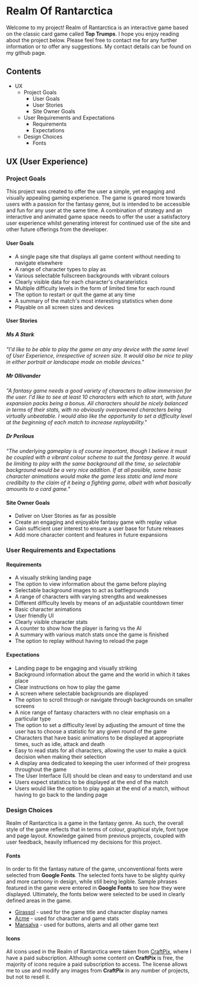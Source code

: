 # Realm Of Rantarctica

Welcome to my project! Realm of Rantarctica is an interactive game based on the classic card game called **Top Trumps**.  I hope you enjoy reading about the project below.  Please feel free to contact me for any further information or to offer any suggestions. My contact details can be found on my github page.

## Contents
* UX
  * Project Goals
    * User Goals
    * User Stories
    * Site Owner Goals
  * User Requirements and Expectations
    * Requirements
    * Expectations
  * Design Choices
    * Fonts

## UX (User Experience)
### Project Goals
This project was created to offer the user a simple, yet engaging and visually appealing gaming experience. The game is geared more towards users with a passion for the fantasy genre, but is intended to be accessible and fun for any user at the same time. A combination of strategy and an interactive and animated game space needs to offer the user a satisfactory user experience whilst generating interest for continued use of the site and other future offerings from the developer. 

#### User Goals
* A single page site that displays all game content without needing to navigate elsewhere
* A range of character types to play as
* Various selectable fullscreen backgrounds with vibrant colours
* Clearly visible data for each character's charateristics
* Multiple difficulty levels in the form of limited time for each round
* The option to restart or quit the game at any time
* A summary of the match's most interesting statistics when done
* Playable on all screen sizes and devices

#### User Stories

##### Ms A Stark 
<em>"I'd like to be able to play the game on any any device with the same level of User Experience, irrespective of screen size. It would also be nice to play in either portrait or landscape mode on mobile devices."</em>

##### Mr Ollivander
<em>"A fantasy game needs a good variety of characters to allow immersion for the user. I'd like to see at least 10 characters with which to start, with future expansion packs being a bonus. All characters should be nicely balanced in terms of their stats, with no obviously overpowered characters being virtually unbeatable. I would also like the opportunity to set a difficulty level at the beginning of each match to increase replayability."</em>

##### Dr Perilous
<em>"The underlying gameplay is of course important, though I believe it must be coupled with a vibrant colour scheme to suit the fantasy genre. It would be limiting to play with the same background all the time, so selectable background would be a very nice addition. If at all posiible, some basic character animations would make the game less static and lend more credibilty to the claim of it being a fighting game, albeit with what basically amounts to a card game."</em>

#### Site Owner Goals
* Deliver on User Stories as far as possible
* Create an engaging and enjoyable fantasy game with replay value
* Gain sufficient user interest to ensure a user base for future releases
* Add more character content and features in future expansions

### User Requirements and Expectations
#### Requirements
* A visually striking landing page
* The option to view information about the game before playing
* Selectable background images to act as battlegrounds
* A range of characters with varying strengths and weaknesses
* Different difficulty levels by means of an adjustable countdown timer
* Basic character animations
* User friendly UI
* Clearly visible character stats
* A counter to show how the player is faring vs the AI
* A summary with various match stats once the game is finished
* The option to replay without having to reload the page

#### Expectations
* Landing page to be engaging and visually striking
* Background information about the game and the world in which it takes place 
* Clear instructions on how to play the game
* A screen where selectable backgrounds are displayed
* The option to scroll through or navigate through backgrounds on smaller screens
* A nice range of fantasy characters with no clear emphasis on a particular type
* The option to set a difficulty level by adjusting the amount of time the user has to choose a statistic for any given round of the game
* Characters that have basic animations to be displayed at appropriate times, such as idle, attack and death
* Easy to read stats for all characters, allowing the user to make a quick decision when making their selection
* A display area dedicated to keeping the user informed of their progress throughout the game
* The User Interface (UI) should be clean and easy to understand and use
* Users expect statistics to be displayed at the end of the match
* Users would like the option to play again at the end of a match, without having to go back to the landing page

### Design Choices
Realm of Rantarctica is a game in the fantasy genre. As such, the overall style of the game reflects that in terms of colour, graphical style, font type and page layout. Knowledge gained from previous projects, coupled with user feedback, heavily influenced my decisions for this project.

#### Fonts
In order to fit the fantasy nature of the game, unconventional fonts were selected from **Google Fonts**.  The selected fonts have to be slighty quirky and more cartoony in design, while still being legible. Sample phrases featured in the game were entered in **Google Fonts** to see how they were displayed. Ultimately, the fonts below were selected to be used in clearly defined areas in the game.
* [Girassol](https://fonts.google.com/specimen/Girassol) - used for the game title and character display names
* [Acme](https://fonts.google.com/specimen/Acme) - used for character and game stats
* [Mansalva](https://fonts.google.com/specimen/Mansalva) - used for buttons, alerts and all other game text

#### Icons
All icons used in the Realm of Rantarctica were taken from <a href="https://craftpix.net/" target="_blank">CraftPix</a>, where I have a paid subscription. Although some content on **CraftPix** is free, the majority of icons require a paid subscription to access.  The license allows me to use and modify any images from **CraftPix** in any number of projects, but not to resell it.  
